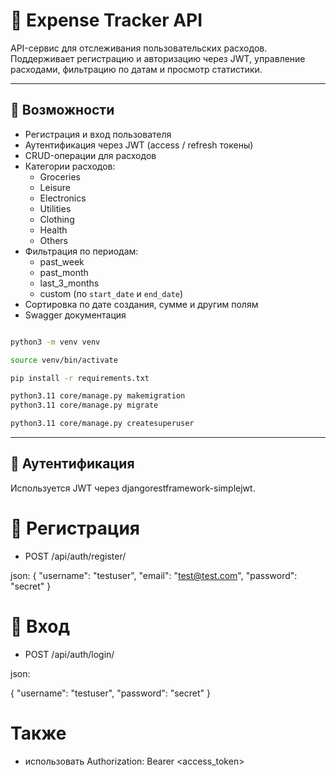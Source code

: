 # 💸 Expense Tracker API

API-сервис для отслеживания пользовательских расходов. Поддерживает регистрацию и авторизацию через JWT, управление расходами, фильтрацию по датам и просмотр статистики.

---

## 🚀 Возможности

- Регистрация и вход пользователя
- Аутентификация через JWT (access / refresh токены)
- CRUD-операции для расходов
- Категории расходов:
  - Groceries
  - Leisure
  - Electronics
  - Utilities
  - Clothing
  - Health
  - Others
- Фильтрация по периодам:
  - past_week
  - past_month
  - last_3_months
  - custom (по `start_date` и `end_date`)
- Сортировка по дате создания, сумме и другим полям
- Swagger документация

```bash

python3 -m venv venv

source venv/bin/activate

pip install -r requirements.txt

python3.11 core/manage.py makemigration  
python3.11 core/manage.py migrate

python3.11 core/manage.py createsuperuser
```
---
## 🔐 Аутентификация
Используется JWT через djangorestframework-simplejwt.

# 🔸 Регистрация
- POST /api/auth/register/

json:
{
  "username": "testuser",
  "email": "test@test.com",
  "password": "secret"
}

# 🔸 Вход
- POST /api/auth/login/

json:

{
  "username": "testuser",
  "password": "secret"
}
 # Также 
- использовать Authorization: Bearer <access_token>